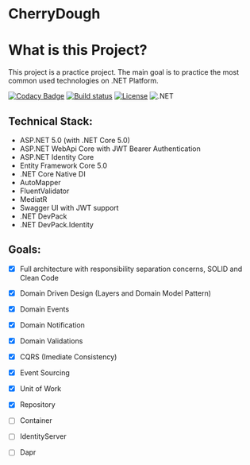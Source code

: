 # CherryDough

What is this Project?
=====================
This project is a practice project. The main goal is to practice the most common used technologies on .NET Platform.


[![Codacy Badge](https://app.codacy.com/project/badge/Grade/4b4a47e18cbc4d8fb759009c9fe458b6)](https://www.codacy.com/gh/kirisky/CherryDough/dashboard?utm_source=github.com&amp;utm_medium=referral&amp;utm_content=kirisky/CherryDough&amp;utm_campaign=Badge_Grade)
[![Build status](https://ci.appveyor.com/api/projects/status/3qts6uvs71obai0p?svg=true)](https://ci.appveyor.com/project/EduardoPires/equinoxproject)
[![License](https://img.shields.io/github/license/kirisky/CherryDough.svg)](LICENSE)
![.NET](https://img.shields.io/badge/-.NET%205.0-brightgreen)

## Technical Stack:

- ASP.NET 5.0 (with .NET Core 5.0)
- ASP.NET WebApi Core with JWT Bearer Authentication
- ASP.NET Identity Core
- Entity Framework Core 5.0
- .NET Core Native DI
- AutoMapper
- FluentValidator
- MediatR
- Swagger UI with JWT support
- .NET DevPack
- .NET DevPack.Identity

## Goals:

- [x] Full architecture with responsibility separation concerns, SOLID and Clean Code
- [x] Domain Driven Design (Layers and Domain Model Pattern)
- [x] Domain Events
- [x] Domain Notification
- [x] Domain Validations
- [x] CQRS (Imediate Consistency)
- [x] Event Sourcing
- [x] Unit of Work
- [x] Repository
- [ ] Container
- [ ] IdentityServer
- [ ] Dapr

